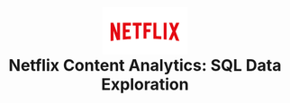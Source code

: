 
<p align="center" style="margin-bottom: 0;">
  <img src="https://github.com/Injamam001/sql_project_netflix/blob/main/logo.png" width="150" />
</p>

<h1 align="center" style="margin-top: 0;">
  Netflix Content Analytics: SQL Data Exploration
</h1>

